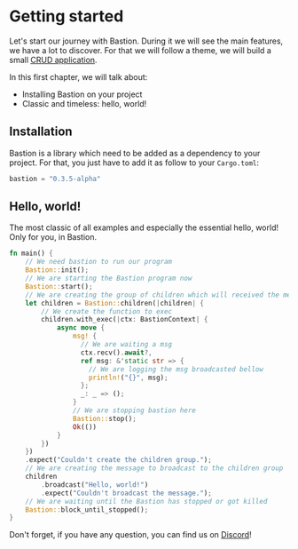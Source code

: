 # Getting started

Let's start our journey with Bastion. During it we will see the main features, we have a lot to discover. For that we will follow a theme, we will build a small [CRUD application](https://en.wikipedia.org/wiki/Create,_read,_update_and_delete).

In this first chapter, we will talk about:
- Installing Bastion on your project
- Classic and timeless: hello, world!

## Installation

Bastion is a library which need to be added as a dependency to your project. For that, you just have to add it as follow to your `Cargo.toml`:
```rs
bastion = "0.3.5-alpha"
```

## Hello, world!
The most classic of all examples and especially the essential hello, world! Only for you, in Bastion.
```rs
fn main() {
    // We need bastion to run our program
    Bastion::init();
    // We are starting the Bastion program now
    Bastion::start();
    // We are creating the group of children which will received the message
    let children = Bastion::children(|children| {
        // We create the function to exec
        children.with_exec(|ctx: BastionContext| {
            async move {
                msg! {
                  // We are waiting a msg
                  ctx.recv().await?,
                  ref msg: &'static str => {
                    // We are logging the msg broadcasted bellow
                    println!("{}", msg);
                  };
                  _: _ => ();
                }
                // We are stopping bastion here
                Bastion::stop();
                Ok(())
            }
        })
    })
    .expect("Couldn't create the children group.");
    // We are creating the message to broadcast to the children group
    children
        .broadcast("Hello, world!")
        .expect("Couldn't broadcast the message.");
    // We are waiting until the Bastion has stopped or got killed
    Bastion::block_until_stopped();
}
```

Don't forget, if you have any question, you can find us on [Discord][]!

[Discord]: https://discord.gg/DqRqtRT
